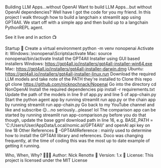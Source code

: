 Building LLM Apps...without OpenAI
Want to build LLM Apps...but without OpenAI dependencies? Well have I got the code for you my friend. In this project I walk through how to build a langchain x streamlit app using GPT4All. We start off with a simple app and then build up to a langchain PythonREPL agent.

See it live and in action 📺

Startup 🚀
Create a virtual environment python -m venv nonopenai
Activate it:
Windows:.\nonopenai\Scripts\activate
Mac: source nonopenai/bin/activate
Install the GPT4All Installer using GUI based installers
Windows: https://gpt4all.io/installers/gpt4all-installer-win64.exe
Mac: https://gpt4all.io/installers/gpt4all-installer-darwin.dmg
Ubuntu: https://gpt4all.io/installers/gpt4all-installer-linux.run
Download the required LLM models and take note of the PATH they're installed to
Clone this repo git clone https://github.com/nicknochnack/Nopenai
Go into the directory cd NonOpenAI
Install the required dependencies pip install -r requirements.txt
Update the path of the models in line 9 of app.py and line 5 of app-chain.py
Start the python agent app by running streamlit run app.py or the chain app by running streamlit run app-chain.py
Go back to my YouTube channel and like and subscribe 😉...no seriously...please! lol
The comparison app can be started by running streamlit run app-comparison.py before you do that though, update the base ggml download path in line 16, e.g. BASE_PATH = 'C:/Users/User/AppData/Local/nomic.ai/GPT4All/' and openAI api key on line 18
Other References 🔗
-GPT4AllReference : mainly used to determine how to install the GPT4All library and references. Doco was changing frequently, at the time of coding this was the most up to date example of getting it running.

Who, When, Why?
👨🏾‍💻 Author: Nick Renotte
📅 Version: 1.x
📜 License: This project is licensed under the MIT License